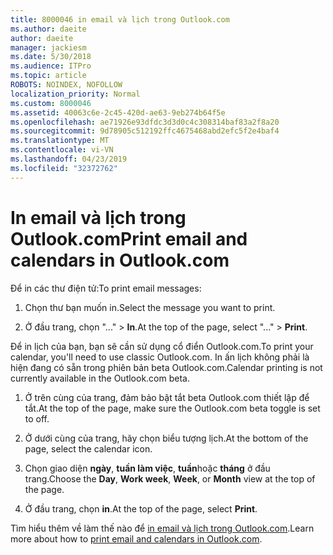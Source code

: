 ```yaml
---
title: 8000046 in email và lịch trong Outlook.com
ms.author: daeite
author: daeite
manager: jackiesm
ms.date: 5/30/2018
ms.audience: ITPro
ms.topic: article
ROBOTS: NOINDEX, NOFOLLOW
localization_priority: Normal
ms.custom: 8000046
ms.assetid: 40063c6e-2c45-420d-ae63-9eb274b64f5e
ms.openlocfilehash: ae71926e93dfdc3d3d0c4c308314baf83a2f8a20
ms.sourcegitcommit: 9d78905c512192ffc4675468abd2efc5f2e4baf4
ms.translationtype: MT
ms.contentlocale: vi-VN
ms.lasthandoff: 04/23/2019
ms.locfileid: "32372762"
---
```

# <a name="print-email-and-calendars-in-outlookcom"></a><span data-ttu-id="5132b-102">In email và lịch trong Outlook.com</span><span class="sxs-lookup"><span data-stu-id="5132b-102">Print email and calendars in Outlook.com</span></span>

<span data-ttu-id="5132b-103">Để in các thư điện tử:</span><span class="sxs-lookup"><span data-stu-id="5132b-103">To print email messages:</span></span>
  
1. <span data-ttu-id="5132b-104">Chọn thư bạn muốn in.</span><span class="sxs-lookup"><span data-stu-id="5132b-104">Select the message you want to print.</span></span>
    
2. <span data-ttu-id="5132b-105">Ở đầu trang, chọn "..." \> **In**.</span><span class="sxs-lookup"><span data-stu-id="5132b-105">At the top of the page, select "..." \> **Print**.</span></span> 
    
<span data-ttu-id="5132b-106">Để in lịch của bạn, bạn sẽ cần sử dụng cổ điển Outlook.com.</span><span class="sxs-lookup"><span data-stu-id="5132b-106">To print your calendar, you'll need to use classic Outlook.com.</span></span> <span data-ttu-id="5132b-107">In ấn lịch không phải là hiện đang có sẵn trong phiên bản beta Outlook.com.</span><span class="sxs-lookup"><span data-stu-id="5132b-107">Calendar printing is not currently available in the Outlook.com beta.</span></span>
  
1. <span data-ttu-id="5132b-108">Ở trên cùng của trang, đảm bảo bật tắt beta Outlook.com thiết lập để tắt.</span><span class="sxs-lookup"><span data-stu-id="5132b-108">At the top of the page, make sure the Outlook.com beta toggle is set to off.</span></span>
    
2. <span data-ttu-id="5132b-109">Ở dưới cùng của trang, hãy chọn biểu tượng lịch.</span><span class="sxs-lookup"><span data-stu-id="5132b-109">At the bottom of the page, select the calendar icon.</span></span>
    
3. <span data-ttu-id="5132b-110">Chọn giao diện **ngày**, **tuần làm việc**, **tuần**hoặc **tháng** ở đầu trang.</span><span class="sxs-lookup"><span data-stu-id="5132b-110">Choose the **Day**, **Work week**, **Week**, or **Month** view at the top of the page.</span></span> 
    
4. <span data-ttu-id="5132b-111">Ở đầu trang, chọn **in**.</span><span class="sxs-lookup"><span data-stu-id="5132b-111">At the top of the page, select **Print**.</span></span> 
    
<span data-ttu-id="5132b-112">Tìm hiểu thêm về làm thế nào để [in email và lịch trong Outlook.com](https://go.microsoft.com/fwlink/p/?linkid=2001208&amp;clcid=0x409).</span><span class="sxs-lookup"><span data-stu-id="5132b-112">Learn more about how to [print email and calendars in Outlook.com](https://go.microsoft.com/fwlink/p/?linkid=2001208&amp;clcid=0x409).</span></span>
  

